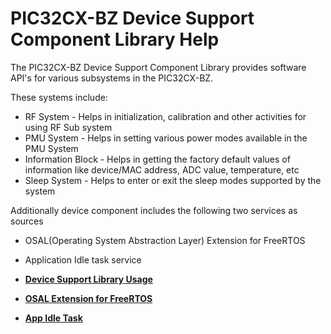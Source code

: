 # PIC32CX-BZ Device Support Component Library Help

The PIC32CX-BZ Device Support Component Library provides software API's for various subsystems in the PIC32CX-BZ.

These systems include:

-   RF System - Helps in initialization, calibration and other activities for using RF Sub system
-   PMU System - Helps in setting various power modes available in the PMU System
-   Information Block - Helps in getting the factory default values of information like device/MAC address, ADC value, temperature, etc
-   Sleep System - Helps to enter or exit the sleep modes supported by the system

Additionally device component includes the following two services as sources

-   OSAL\(Operating System Abstraction Layer\) Extension for FreeRTOS
-   Application Idle task service

-   **[Device Support Library Usage](GUID-F94F11C2-B9C2-46CA-873A-7F3BA47C12F9.md)**  

-   **[OSAL Extension for FreeRTOS](GUID-9F5447FF-EF42-4AC4-ADCF-1C0C2E5173CE.md)**  

-   **[App Idle Task](GUID-B3D492FD-EE43-4E34-B7E0-43508DC5B865.md)**  


